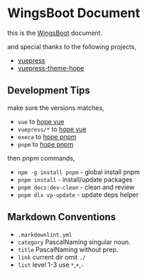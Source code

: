 # WingsBoot Document

this is the [WingsBoot](https://github.com/trydofor/pro.fessional.wings) document.

and special thanks to the following projects,

* [vuepress](https://v2.vuepress.vuejs.org/zh)
* [vuepress-theme-hope](https://vuepress-theme-hope.github.io/v2)

## Development Tips

make sure the versions matches,

* `vue` to [hope vue]
* `vuepress/*` to [hope vue]
* `execa` to [hope pnpm]
* `pnpm` to [hope pnpm]

then pnpm commands,

* `npm -g install pnpm` - global install pnpm
* `pnpm install` - install/update packages
* `pnpm docs:dev-clean` - clean and review
* `pnpm dlx vp-update` - update deps helper

[hope vue]: https://github.com/vuepress-theme-hope/vuepress-theme-hope/blob/main/packages/components/package.json
[hope pnpm]: https://github.com/vuepress-theme-hope/vuepress-theme-hope/blob/main/package.json

## Markdown Conventions

* `.markdownlint.yml`
* `category` PascalNaming singular noun.
* `title` PascalNaming without prep.
* `link` current dir omit `./`
* `list` level 1-3 use `*`,`+`,`-`
